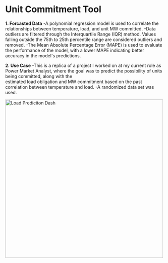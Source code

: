 #  Unit Commitment Tool

**1. Forcasted Data**
   -A polynomial regression model is used to correlate the relationships between temperature, load, and unit MW committed.
   -Data outliers are filtered through the Interquartile Range (IQR) method. Values falling outside the 75th to 25th percentile range are considered outliers and removed.
   -The Mean Absolute Percentage Error (MAPE) is used to evaluate the performance of the model, with a lower MAPE indicating better accuracy in the model's predictions.

 **2. Use Case**
    -This is a replica of a project I worked on at my current role as Power Market Analyst, where the goal was to predict the possibility of units being committed, along with the  
     estimated load obligation and MW commitment based on the past correlation between temperature and load.
    -A randomized data set was used.
  
<img width="500" alt="Load Prediciton Dash" src="https://github.com/user-attachments/assets/1e8b7e1e-342d-4b7e-83f1-5722172713dc" />
